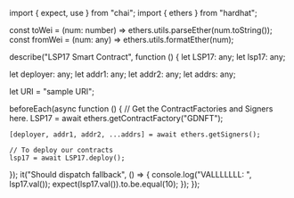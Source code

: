 import { expect, use } from "chai";
import { ethers } from "hardhat";

const toWei = (num: number) => ethers.utils.parseEther(num.toString());
const fromWei = (num: any) => ethers.utils.formatEther(num);

describe("LSP17 Smart Contract", function () {
  let LSP17: any;
  let lsp17: any;

  let deployer: any;
  let addr1: any;
  let addr2: any;
  let addrs: any;

  let URI = "sample URI";

  beforeEach(async function () {
    // Get the ContractFactories and Signers here.
    LSP17 = await ethers.getContractFactory("GDNFT");

    [deployer, addr1, addr2, ...addrs] = await ethers.getSigners();

    // To deploy our contracts
    lsp17 = await LSP17.deploy();
  });
  it("Should dispatch fallback", () => {
    console.log("VALLLLLLL: ", lsp17.val());
    expect(lsp17.val()).to.be.equal(10);
  });
});
